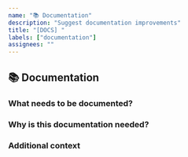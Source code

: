 ```yaml
---
name: "📚 Documentation"
description: "Suggest documentation improvements"
title: "[DOCS] "
labels: ["documentation"]
assignees: ""
---
```


## 📚 Documentation

### What needs to be documented?
<!-- Please describe what part of the project needs better documentation. -->

### Why is this documentation needed?
<!-- Explain why this documentation would be helpful. -->

### Additional context
<!-- Add any other context or examples about the documentation request here. -->
